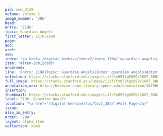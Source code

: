 ```yaml
---
pid: num_3139
volume: Volume 2
image_number: '395'
head:
entry: '2196'
topic: Guardian Angels
first_letter: 2176-2200
page:
add:
xref:
see:
index: "<a href='/digital-beehive/index2/index_1764/'>guardian angels</a>"
item: "#item-2db12cddb"
unparsed:
line: 'Entry: 2196|Topic: Guardian Angels|Index: guardian angels|#item-2db12cddb'
selection: https://stacks.stanford.edu/image/iiif/fm855tg5659/1607_0862/347,2102,2820,485/full/0/default.jpg
full_image: https://stacks.stanford.edu/image/iiif/fm855tg5659/1607_0862/full/full/0/default.jpg
annotation_uri: http://beehive-anno.library.upenn.edu/annotation/1679669445055
insertion:
thumbnail: https://stacks.stanford.edu/image/iiif/fm855tg5659/1607_0862/347,2102,600,180/250,/0/default.jpg
label: 2196. Guardian Angels
location: "<a href='/digital-beehive/toc/toc2_385/'>Full Page</a>"
issue:
also_in_entry:
order: '204'
layout: alpha_item
collection: num9
---
```

